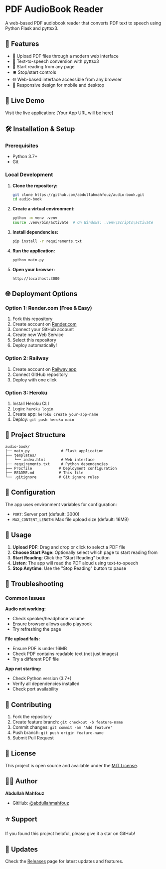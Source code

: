 # PDF AudioBook Reader

A web-based PDF audiobook reader that converts PDF text to speech using Python Flask and pyttsx3.

## 🌟 Features

- 📄 Upload PDF files through a modern web interface
- 🎵 Text-to-speech conversion with pyttsx3
- 📖 Start reading from any page
- ⏹️ Stop/start controls
- 🌐 Web-based interface accessible from any browser
- 📱 Responsive design for mobile and desktop

## 🚀 Live Demo

Visit the live application: [Your App URL will be here]

## 🛠️ Installation & Setup

### Prerequisites
- Python 3.7+
- Git

### Local Development

1. **Clone the repository:**

   ```bash
   git clone https://github.com/abdullahmahfouz/audio-book.git
   cd audio-book
   ```

2. **Create a virtual environment:**

   ```bash
   python -m venv .venv
   source .venv/bin/activate  # On Windows: .venv\Scripts\activate
   ```

3. **Install dependencies:**

   ```bash
   pip install -r requirements.txt
   ```

4. **Run the application:**

   ```bash
   python main.py
   ```

5. **Open your browser:**

   ```
   http://localhost:3000
   ```

## 🌐 Deployment Options

### Option 1: Render.com (Free & Easy)

1. Fork this repository
2. Create account on [Render.com](https://render.com)
3. Connect your GitHub account
4. Create new Web Service
5. Select this repository
6. Deploy automatically!

### Option 2: Railway

1. Create account on [Railway.app](https://railway.app)
2. Connect GitHub repository
3. Deploy with one click

### Option 3: Heroku

1. Install Heroku CLI
2. Login: `heroku login`
3. Create app: `heroku create your-app-name`
4. Deploy: `git push heroku main`

## 📁 Project Structure

```
audio-book/
├── main.py              # Flask application
├── templates/
│   └── index.html       # Web interface
├── requirements.txt     # Python dependencies
├── Procfile            # Deployment configuration
├── README.md           # This file
└── .gitignore          # Git ignore rules
```

## 🔧 Configuration

The app uses environment variables for configuration:

- `PORT`: Server port (default: 3000)
- `MAX_CONTENT_LENGTH`: Max file upload size (default: 16MB)

## 🎯 Usage

1. **Upload PDF**: Drag and drop or click to select a PDF file
2. **Choose Start Page**: Optionally select which page to start reading from
3. **Start Reading**: Click the "Start Reading" button
4. **Listen**: The app will read the PDF aloud using text-to-speech
5. **Stop Anytime**: Use the "Stop Reading" button to pause

## 🐛 Troubleshooting

### Common Issues

**Audio not working:**
- Check speaker/headphone volume
- Ensure browser allows audio playbook
- Try refreshing the page

**File upload fails:**
- Ensure PDF is under 16MB
- Check PDF contains readable text (not just images)
- Try a different PDF file

**App not starting:**
- Check Python version (3.7+)
- Verify all dependencies installed
- Check port availability

## 🤝 Contributing

1. Fork the repository
2. Create feature branch: `git checkout -b feature-name`
3. Commit changes: `git commit -am 'Add feature'`
4. Push branch: `git push origin feature-name`
5. Submit Pull Request

## 📝 License

This project is open source and available under the [MIT License](LICENSE).

## 👨‍💻 Author

**Abdullah Mahfouz**
- GitHub: [@abdullahmahfouz](https://github.com/abdullahmahfouz)

## ⭐ Support

If you found this project helpful, please give it a star on GitHub!

## 🔄 Updates

Check the [Releases](https://github.com/abdullahmahfouz/audio-book/releases) page for latest updates and features.

